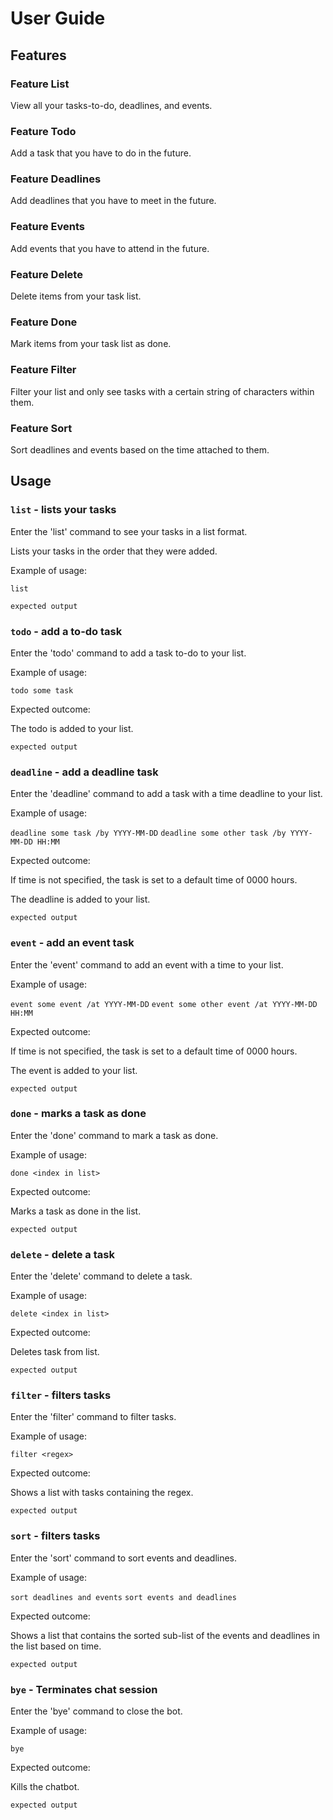 # User Guide

## Features 

### Feature List

View all your tasks-to-do, deadlines, and events.

### Feature Todo

Add a task that you have to do in the future.

### Feature Deadlines

Add deadlines that you have to meet in the future.

### Feature Events

Add events that you have to attend in the future.

### Feature Delete

Delete items from your task list.

### Feature Done

Mark items from your task list as done.

### Feature Filter

Filter your list and only see tasks with a certain string of
characters within them.

### Feature Sort

Sort deadlines and events based on the time attached to them.

## Usage

### `list` - lists your tasks

Enter the 'list' command to see your tasks 
in a list format.

Lists your tasks in the order that they were added.

Example of usage:

`list`

```
expected output
```

### `todo` - add a to-do task

Enter the 'todo' command to add a task to-do to your list.

Example of usage:

`todo some task`

Expected outcome:

The todo is added to your list.

```
expected output
```

### `deadline` - add a deadline task

Enter the 'deadline' command to add a task with a time deadline to your list.

Example of usage:

`deadline some task /by YYYY-MM-DD`
`deadline some other task /by YYYY-MM-DD HH:MM`

Expected outcome:

If time is not specified, the task is set to a default time of
0000 hours.

The deadline is added to your list.

```
expected output
```

### `event` - add an event task

Enter the 'event' command to add an event with a time to your list.

Example of usage:

`event some event /at YYYY-MM-DD`
`event some other event /at YYYY-MM-DD HH:MM`

Expected outcome:

If time is not specified, the task is set to a default time of
0000 hours.

The event is added to your list.

```
expected output
```

### `done` - marks a task as done

Enter the 'done' command to mark a task as done.

Example of usage:

`done <index in list>`

Expected outcome:

Marks a task as done in the list.

```
expected output
```

### `delete` - delete a task

Enter the 'delete' command to delete a task.

Example of usage:

`delete <index in list>`

Expected outcome:

Deletes task from list.

```
expected output
```

### `filter` - filters tasks

Enter the 'filter' command to filter tasks.

Example of usage:

`filter <regex>`

Expected outcome:

Shows a list with tasks containing the regex.

```
expected output
```

### `sort` - filters tasks

Enter the 'sort' command to sort events and deadlines.

Example of usage:

`sort deadlines and events`
`sort events and deadlines`

Expected outcome:

Shows a list that contains the sorted sub-list of 
the events and deadlines in the list based on time.

```
expected output
```

### `bye` - Terminates chat session

Enter the 'bye' command to close the bot.

Example of usage:

`bye`

Expected outcome:

Kills the chatbot.

```
expected output
```
